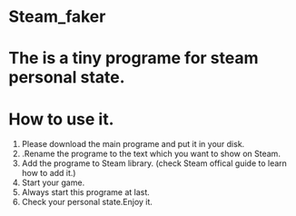 # Steam_faker
# The is a tiny programe for steam personal state.

# How to use it.

1. Please download the main programe and put it in your disk.
2. .Rename the programe to the text which you want to show on Steam.
3. Add the programe to Steam library. (check Steam offical guide to learn how to add it.)
4. Start your game.
5. Always start this programe at last.
6. Check your personal state.Enjoy it.


